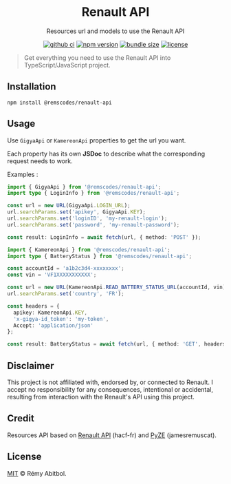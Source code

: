 <div align="center">
    <h1>Renault API</h1>
    <p>Resources url and models to use the Renault API</p>
</div> 

<div align="center">

[![github ci](https://img.shields.io/github/actions/workflow/status/remscodes/renault-api/npm-ci.yml.svg?logo=github&label=CI&style=for-the-badge)](https://github.com/remscodes/renault-api/actions/workflows/npm-ci.yml)
[![npm version](https://img.shields.io/npm/v/@remscodes/renault-api.svg?style=for-the-badge&logo=npm)](https://www.npmjs.org/package/@remscodes/renault-api)
[![bundle size](https://img.shields.io/bundlephobia/minzip/@remscodes/renault-api.svg?style=for-the-badge)](https://bundlephobia.com/package/@remscodes/renault-api)
[![license](https://img.shields.io/github/license/remscodes/renault-api.svg?style=for-the-badge)](LICENSE)

</div>

> Get everything you need to use the Renault API into TypeScript/JavaScript project.

## Installation

```shell
npm install @remscodes/renault-api
```

## Usage

Use `GigyaApi` or `KamereonApi` properties to get the url you want.

Each property has its own __JSDoc__ to describe what the corresponding request needs to work.

Examples :

```ts
import { GigyaApi } from '@remscodes/renault-api';
import type { LoginInfo } from '@remscodes/renault-api';

const url = new URL(GigyaApi.LOGIN_URL);
url.searchParams.set('apikey', GigyaApi.KEY);
url.searchParams.set('loginID', 'my-renault-login');
url.searchParams.set('password', 'my-renault-password');

const result: LoginInfo = await fetch(url, { method: 'POST' });
```

```ts
import { KamereonApi } from '@remscodes/renault-api';
import type { BatteryStatus } from '@remscodes/renault-api';

const accountId = 'a1b2c3d4-xxxxxxxx';
const vin = 'VF1XXXXXXXXXXX';

const url = new URL(KamereonApi.READ_BATTERY_STATUS_URL(accountId, vin));
url.searchParams.set('country', 'FR');

const headers = {
  apikey: KamereonApi.KEY,
  'x-gigya-id_token': 'my-token',
  Accept: 'application/json'
};

const result: BatteryStatus = await fetch(url, { method: 'GET', headers });
```

## Disclaimer

This project is not affiliated with, endorsed by, or connected to Renault. I accept no responsibility for any consequences, intentional or accidental, resulting from interaction with the Renault's API using this project.

## Credit

Resources API based on [Renault API](https://github.com/hacf-fr/renault-api) (hacf-fr) and [PyZE](https://github.com/jamesremuscat/pyze) (jamesremuscat).

## License

[MIT](LICENSE) © Rémy Abitbol.

